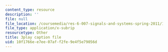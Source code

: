 ```yaml
---
content_type: resource
description: ''
file: null
file_location: /coursemedia/res-6-007-signals-and-systems-spring-2011/10f1766ee7ee07aff2fe9e4f5e79056d_D1WF9YKqf3o.srt
file_type: application/x-subrip
resourcetype: Other
title: 3play caption file
uid: 10f1766e-e7ee-07af-f2fe-9e4f5e79056d
---
```

